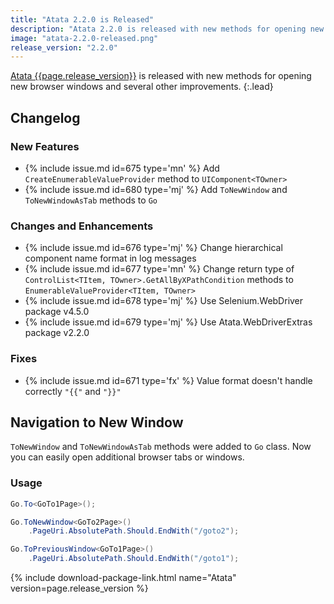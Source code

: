 ```yaml
---
title: "Atata 2.2.0 is Released"
description: "Atata 2.2.0 is released with new methods for opening new browser windows and several other improvements."
image: "atata-2.2.0-released.png"
release_version: "2.2.0"
---
```


[Atata {{page.release_version}}](https://www.nuget.org/packages/Atata/{{page.release_version}})
is released with new methods for opening new browser windows and several other improvements.
{:.lead}

<!--more-->

## Changelog

### New Features

- {% include issue.md id=675 type='mn' %} Add `CreateEnumerableValueProvider` method to `UIComponent<TOwner>`
- {% include issue.md id=680 type='mj' %} Add `ToNewWindow` and `ToNewWindowAsTab` methods to `Go`

### Changes and Enhancements

- {% include issue.md id=676 type='mj' %} Change hierarchical component name format in log messages
- {% include issue.md id=677 type='mn' %} Change return type of `ControlList<TItem, TOwner>.GetAllByXPathCondition` methods to `EnumerableValueProvider<TItem, TOwner>`
- {% include issue.md id=678 type='mj' %} Use Selenium.WebDriver package v4.5.0
- {% include issue.md id=679 type='mj' %} Use Atata.WebDriverExtras package v2.2.0

### Fixes

- {% include issue.md id=671 type='fx' %} Value format doesn't handle correctly `"{{"` and `"}}"`

## Navigation to New Window

`ToNewWindow` and `ToNewWindowAsTab` methods were added to `Go` class.
Now you can easily open additional browser tabs or windows.

### Usage

```cs
Go.To<GoTo1Page>();

Go.ToNewWindow<GoTo2Page>()
    .PageUri.AbsolutePath.Should.EndWith("/goto2");

Go.ToPreviousWindow<GoTo1Page>()
    .PageUri.AbsolutePath.Should.EndWith("/goto1");
```

{% include download-package-link.html name="Atata" version=page.release_version %}